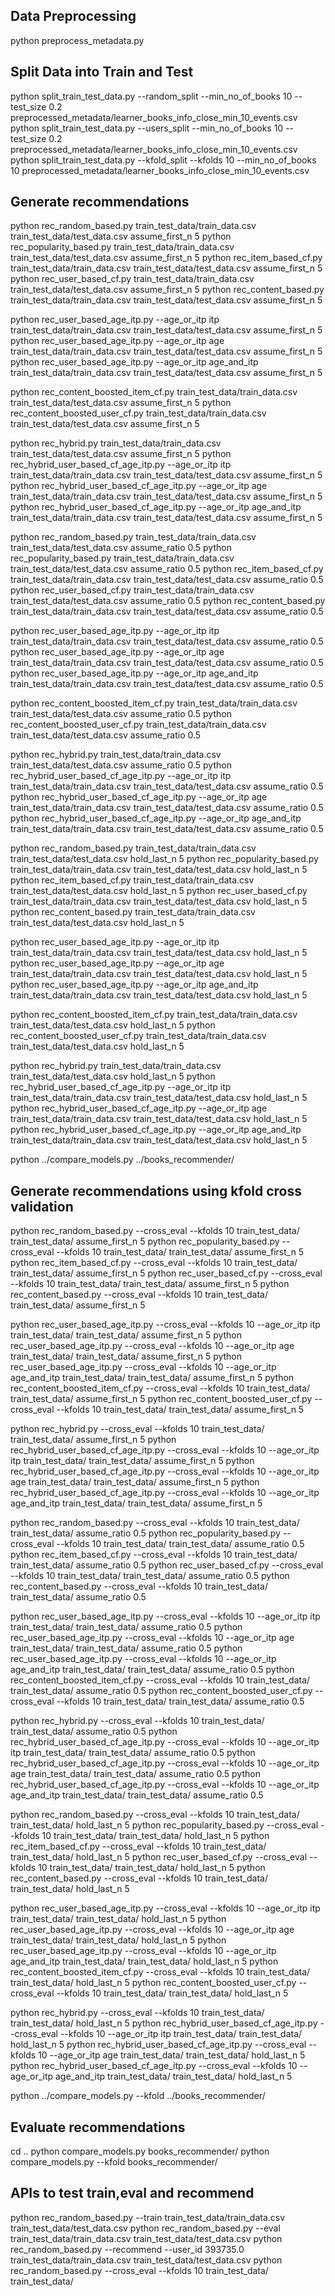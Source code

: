 ## Data Preprocessing
python preprocess_metadata.py

## Split Data into Train and Test
python split_train_test_data.py --random_split --min_no_of_books 10 --test_size 0.2 preprocessed_metadata/learner_books_info_close_min_10_events.csv
python split_train_test_data.py --users_split --min_no_of_books 10 --test_size 0.2 preprocessed_metadata/learner_books_info_close_min_10_events.csv
python split_train_test_data.py --kfold_split --kfolds 10 --min_no_of_books 10 preprocessed_metadata/learner_books_info_close_min_10_events.csv


## Generate recommendations
python rec_random_based.py train_test_data/train_data.csv train_test_data/test_data.csv assume_first_n 5
python rec_popularity_based.py train_test_data/train_data.csv train_test_data/test_data.csv assume_first_n 5
python rec_item_based_cf.py train_test_data/train_data.csv train_test_data/test_data.csv assume_first_n 5
python rec_user_based_cf.py train_test_data/train_data.csv train_test_data/test_data.csv assume_first_n 5
python rec_content_based.py train_test_data/train_data.csv train_test_data/test_data.csv assume_first_n 5

python rec_user_based_age_itp.py --age_or_itp itp train_test_data/train_data.csv train_test_data/test_data.csv assume_first_n 5
python rec_user_based_age_itp.py --age_or_itp age train_test_data/train_data.csv train_test_data/test_data.csv assume_first_n 5
python rec_user_based_age_itp.py --age_or_itp age_and_itp train_test_data/train_data.csv train_test_data/test_data.csv assume_first_n 5

python rec_content_boosted_item_cf.py train_test_data/train_data.csv train_test_data/test_data.csv assume_first_n 5
python rec_content_boosted_user_cf.py train_test_data/train_data.csv train_test_data/test_data.csv assume_first_n 5

python rec_hybrid.py train_test_data/train_data.csv train_test_data/test_data.csv assume_first_n 5
python rec_hybrid_user_based_cf_age_itp.py --age_or_itp itp train_test_data/train_data.csv train_test_data/test_data.csv assume_first_n 5
python rec_hybrid_user_based_cf_age_itp.py --age_or_itp age train_test_data/train_data.csv train_test_data/test_data.csv assume_first_n 5
python rec_hybrid_user_based_cf_age_itp.py --age_or_itp age_and_itp train_test_data/train_data.csv train_test_data/test_data.csv assume_first_n 5

python rec_random_based.py train_test_data/train_data.csv train_test_data/test_data.csv assume_ratio 0.5
python rec_popularity_based.py train_test_data/train_data.csv train_test_data/test_data.csv assume_ratio 0.5
python rec_item_based_cf.py train_test_data/train_data.csv train_test_data/test_data.csv assume_ratio 0.5
python rec_user_based_cf.py train_test_data/train_data.csv train_test_data/test_data.csv assume_ratio 0.5
python rec_content_based.py train_test_data/train_data.csv train_test_data/test_data.csv assume_ratio 0.5

python rec_user_based_age_itp.py --age_or_itp itp train_test_data/train_data.csv train_test_data/test_data.csv assume_ratio 0.5
python rec_user_based_age_itp.py --age_or_itp age train_test_data/train_data.csv train_test_data/test_data.csv assume_ratio 0.5
python rec_user_based_age_itp.py --age_or_itp age_and_itp train_test_data/train_data.csv train_test_data/test_data.csv assume_ratio 0.5

python rec_content_boosted_item_cf.py train_test_data/train_data.csv train_test_data/test_data.csv assume_ratio 0.5
python rec_content_boosted_user_cf.py train_test_data/train_data.csv train_test_data/test_data.csv assume_ratio 0.5

python rec_hybrid.py train_test_data/train_data.csv train_test_data/test_data.csv assume_ratio 0.5
python rec_hybrid_user_based_cf_age_itp.py --age_or_itp itp train_test_data/train_data.csv train_test_data/test_data.csv assume_ratio 0.5
python rec_hybrid_user_based_cf_age_itp.py --age_or_itp age train_test_data/train_data.csv train_test_data/test_data.csv assume_ratio 0.5
python rec_hybrid_user_based_cf_age_itp.py --age_or_itp age_and_itp train_test_data/train_data.csv train_test_data/test_data.csv assume_ratio 0.5

python rec_random_based.py train_test_data/train_data.csv train_test_data/test_data.csv hold_last_n 5
python rec_popularity_based.py train_test_data/train_data.csv train_test_data/test_data.csv hold_last_n 5
python rec_item_based_cf.py train_test_data/train_data.csv train_test_data/test_data.csv hold_last_n 5
python rec_user_based_cf.py train_test_data/train_data.csv train_test_data/test_data.csv hold_last_n 5
python rec_content_based.py train_test_data/train_data.csv train_test_data/test_data.csv hold_last_n 5

python rec_user_based_age_itp.py --age_or_itp itp train_test_data/train_data.csv train_test_data/test_data.csv hold_last_n 5
python rec_user_based_age_itp.py --age_or_itp age train_test_data/train_data.csv train_test_data/test_data.csv hold_last_n 5
python rec_user_based_age_itp.py --age_or_itp age_and_itp train_test_data/train_data.csv train_test_data/test_data.csv hold_last_n 5

python rec_content_boosted_item_cf.py train_test_data/train_data.csv train_test_data/test_data.csv hold_last_n 5
python rec_content_boosted_user_cf.py train_test_data/train_data.csv train_test_data/test_data.csv hold_last_n 5

python rec_hybrid.py train_test_data/train_data.csv train_test_data/test_data.csv hold_last_n 5
python rec_hybrid_user_based_cf_age_itp.py --age_or_itp itp train_test_data/train_data.csv train_test_data/test_data.csv hold_last_n 5
python rec_hybrid_user_based_cf_age_itp.py --age_or_itp age train_test_data/train_data.csv train_test_data/test_data.csv hold_last_n 5
python rec_hybrid_user_based_cf_age_itp.py --age_or_itp age_and_itp train_test_data/train_data.csv train_test_data/test_data.csv hold_last_n 5

python ../compare_models.py ../books_recommender/

## Generate recommendations using kfold cross validation
python rec_random_based.py --cross_eval --kfolds 10 train_test_data/ train_test_data/ assume_first_n 5
python rec_popularity_based.py --cross_eval --kfolds 10 train_test_data/ train_test_data/ assume_first_n 5
python rec_item_based_cf.py --cross_eval --kfolds 10 train_test_data/ train_test_data/ assume_first_n 5
python rec_user_based_cf.py --cross_eval --kfolds 10 train_test_data/ train_test_data/ assume_first_n 5
python rec_content_based.py --cross_eval --kfolds 10 train_test_data/ train_test_data/ assume_first_n 5

python rec_user_based_age_itp.py --cross_eval --kfolds 10 --age_or_itp itp train_test_data/ train_test_data/ assume_first_n 5
python rec_user_based_age_itp.py --cross_eval --kfolds 10 --age_or_itp age train_test_data/ train_test_data/ assume_first_n 5
python rec_user_based_age_itp.py --cross_eval --kfolds 10 --age_or_itp age_and_itp train_test_data/ train_test_data/ assume_first_n 5
python rec_content_boosted_item_cf.py --cross_eval --kfolds 10 train_test_data/ train_test_data/ assume_first_n 5
python rec_content_boosted_user_cf.py --cross_eval --kfolds 10 train_test_data/ train_test_data/ assume_first_n 5

python rec_hybrid.py --cross_eval --kfolds 10 train_test_data/ train_test_data/ assume_first_n 5
python rec_hybrid_user_based_cf_age_itp.py --cross_eval --kfolds 10 --age_or_itp itp train_test_data/ train_test_data/ assume_first_n 5
python rec_hybrid_user_based_cf_age_itp.py --cross_eval --kfolds 10 --age_or_itp age train_test_data/ train_test_data/ assume_first_n 5
python rec_hybrid_user_based_cf_age_itp.py --cross_eval --kfolds 10 --age_or_itp age_and_itp train_test_data/ train_test_data/ assume_first_n 5

python rec_random_based.py --cross_eval --kfolds 10 train_test_data/ train_test_data/ assume_ratio 0.5
python rec_popularity_based.py --cross_eval --kfolds 10 train_test_data/ train_test_data/ assume_ratio 0.5
python rec_item_based_cf.py --cross_eval --kfolds 10 train_test_data/ train_test_data/ assume_ratio 0.5
python rec_user_based_cf.py --cross_eval --kfolds 10 train_test_data/ train_test_data/ assume_ratio 0.5
python rec_content_based.py --cross_eval --kfolds 10 train_test_data/ train_test_data/ assume_ratio 0.5

python rec_user_based_age_itp.py --cross_eval --kfolds 10 --age_or_itp itp train_test_data/ train_test_data/ assume_ratio 0.5
python rec_user_based_age_itp.py --cross_eval --kfolds 10 --age_or_itp age train_test_data/ train_test_data/ assume_ratio 0.5
python rec_user_based_age_itp.py --cross_eval --kfolds 10 --age_or_itp age_and_itp train_test_data/ train_test_data/ assume_ratio 0.5
python rec_content_boosted_item_cf.py --cross_eval --kfolds 10 train_test_data/ train_test_data/ assume_ratio 0.5
python rec_content_boosted_user_cf.py --cross_eval --kfolds 10 train_test_data/ train_test_data/ assume_ratio 0.5

python rec_hybrid.py --cross_eval --kfolds 10 train_test_data/ train_test_data/ assume_ratio 0.5
python rec_hybrid_user_based_cf_age_itp.py --cross_eval --kfolds 10 --age_or_itp itp train_test_data/ train_test_data/ assume_ratio 0.5
python rec_hybrid_user_based_cf_age_itp.py --cross_eval --kfolds 10 --age_or_itp age train_test_data/ train_test_data/ assume_ratio 0.5
python rec_hybrid_user_based_cf_age_itp.py --cross_eval --kfolds 10 --age_or_itp age_and_itp train_test_data/ train_test_data/ assume_ratio 0.5

python rec_random_based.py --cross_eval --kfolds 10 train_test_data/ train_test_data/ hold_last_n 5
python rec_popularity_based.py --cross_eval --kfolds 10 train_test_data/ train_test_data/ hold_last_n 5
python rec_item_based_cf.py --cross_eval --kfolds 10 train_test_data/ train_test_data/ hold_last_n 5
python rec_user_based_cf.py --cross_eval --kfolds 10 train_test_data/ train_test_data/ hold_last_n 5
python rec_content_based.py --cross_eval --kfolds 10 train_test_data/ train_test_data/ hold_last_n 5

python rec_user_based_age_itp.py --cross_eval --kfolds 10 --age_or_itp itp train_test_data/ train_test_data/ hold_last_n 5
python rec_user_based_age_itp.py --cross_eval --kfolds 10 --age_or_itp age train_test_data/ train_test_data/ hold_last_n 5
python rec_user_based_age_itp.py --cross_eval --kfolds 10 --age_or_itp age_and_itp train_test_data/ train_test_data/ hold_last_n 5
python rec_content_boosted_item_cf.py --cross_eval --kfolds 10 train_test_data/ train_test_data/ hold_last_n 5
python rec_content_boosted_user_cf.py --cross_eval --kfolds 10 train_test_data/ train_test_data/ hold_last_n 5

python rec_hybrid.py --cross_eval --kfolds 10 train_test_data/ train_test_data/ hold_last_n 5
python rec_hybrid_user_based_cf_age_itp.py --cross_eval --kfolds 10 --age_or_itp itp train_test_data/ train_test_data/ hold_last_n 5
python rec_hybrid_user_based_cf_age_itp.py --cross_eval --kfolds 10 --age_or_itp age train_test_data/ train_test_data/ hold_last_n 5
python rec_hybrid_user_based_cf_age_itp.py --cross_eval --kfolds 10 --age_or_itp age_and_itp train_test_data/ train_test_data/ hold_last_n 5

python ../compare_models.py --kfold ../books_recommender/

## Evaluate recommendations
cd ..
python compare_models.py books_recommender/
python compare_models.py --kfold books_recommender/

## APIs to test train,eval and recommend
python rec_random_based.py --train train_test_data/train_data.csv train_test_data/test_data.csv
python rec_random_based.py --eval train_test_data/train_data.csv train_test_data/test_data.csv
python rec_random_based.py --recommend --user_id 393735.0 train_test_data/train_data.csv train_test_data/test_data.csv
python rec_random_based.py --cross_eval --kfolds 10 train_test_data/ train_test_data/
